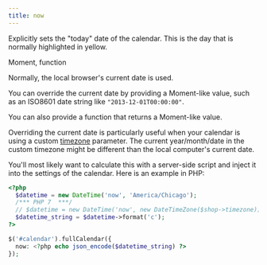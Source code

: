 ```yaml
---
title: now
---
```


Explicitly sets the "today" date of the calendar. This is the day that is normally highlighted in yellow.

<div class='spec' markdown='1'>
Moment, function
</div>

Normally, the local browser's current date is used.

You can override the current date by providing a Moment-like value, such as an ISO8601 date string like `"2013-12-01T00:00:00"`.

You can also provide a function that returns a Moment-like value.

Overriding the current date is particularly useful when your calendar is using a custom [timezone](timezone) parameter. The current year/month/date in the custom timezone might be different than the local computer's current date.

You'll most likely want to calculate this with a server-side script and inject it into the settings of the calendar. Here is an example in PHP:

```php
<?php
  $datetime = new DateTime('now', 'America/Chicago');
  /*** PHP 7  ***/
  // $datetime = new DateTime('now', new DateTimeZone($shop->timezone));
  $datetime_string = $datetime->format('c');
?>

$('#calendar').fullCalendar({
  now: <?php echo json_encode($datetime_string) ?>
});
```
